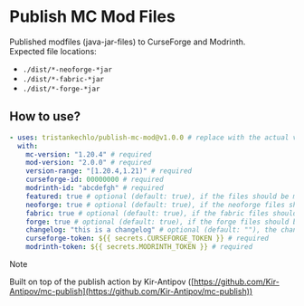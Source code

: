 # Publish MC Mod Files

Published modfiles (java-jar-files) to CurseForge and Modrinth.  
Expected file locations:
- `./dist/*-neoforge-*jar`
- `./dist/*-fabric-*jar`
- `./dist/*-forge-*jar`

## How to use?

```yml
- uses: tristankechlo/publish-mc-mod@v1.0.0 # replace with the actual version needed
  with:
    mc-version: "1.20.4" # required
    mod-version: "2.0.0" # required
    version-range: "[1.20.4,1.21)" # required
    curseforge-id: 00000000 # required
    modrinth-id: "abcdefgh" # required
    featured: true # optional (default: true), if the files should be marked as featured on modrinth
    neoforge: true # optional (default: true), if the neoforge files should be published
    fabric: true # optional (default: true), if the fabric files should be published
    forge: true # optional (default: true), if the forge files should be published
    changelog: "this is a changelog" # optional (default: ""), the changelog displayed next to the files on curseforge and modrinth
    curseforge-token: ${{ secrets.CURSEFORGE_TOKEN }} # required
    modrinth-token: ${{ secrets.MODRINTH_TOKEN }} # required

```

> [!NOTE]
> Built on top of the publish action by Kir-Antipov ([https://github.com/Kir-Antipov/mc-publish](https://github.com/Kir-Antipov/mc-publish))
